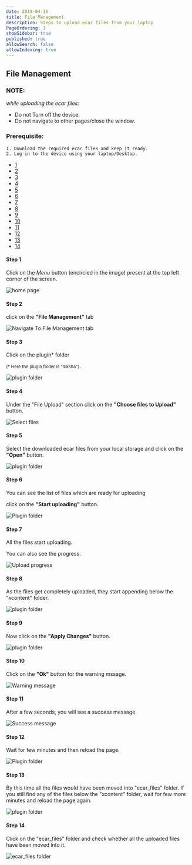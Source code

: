```yaml
---
date: 2019-04-16
title: File Management
description: Steps to upload ecar files from your laptop
PageOrdering: 1
showSidebar: true
published: true
allowSearch: false
allowIndexing: true
---
```

## File Management
### NOTE:
*while uploading the ecar files:*  
* Do not Turn off the device.   
* Do not navigate to other pages/close the window.  
  
### Prerequisite:
	1. Download the required ecar files and keep it ready.
	2. Log in to the device using your laptop/Desktop. 
  
<html>
	<body data-spy="scroll" data-target="#myScrollspy">		
		<!-- timeline Section -->
		<div class="container timeline mt-30 mb-30">
			<div class="row">
		    	<nav class="col-sm-1 col-2 pl-30" id="myScrollspy">
		    	  	<ul class="nav nav-pills flex-column">
		    	  	  	<li class="nav-item">
		    	  	  	  <a class="nav-link active" href="#section1"><div class="timeline-badge text-center font-bold"> 1 </div></a>
		    	  	  	</li>
		    	  	  	<li class="nav-item">
		    	  	  	  <a class="nav-link" href="#section2"><div class="timeline-badge text-center font-bold"> 2 </div></a>
		    	  	  	</li>
		    	  	  	<li class="nav-item">
		    	  	  	  <a class="nav-link" href="#section3"><div class="timeline-badge text-center font-bold"> 3 </div></a>
		    	  	  	</li>
		    	  	  	<li class="nav-item">
		    	  	  	  <a class="nav-link" href="#section4"><div class="timeline-badge text-center font-bold"> 4 </div></a>
		    	  	  	</li>
						<li class="nav-item">
		    	  	  	  <a class="nav-link" href="#section5"><div 	class="timeline-badge text-center font-bold"> 5 </div></a>
		    	  	  	</li>
						<li class="nav-item">
		    	  	  	  <a class="nav-link" href="#section6"><div 	class="timeline-badge text-center font-bold"> 6 </div></a>
		    	  	  	</li>
						<li class="nav-item">
		    	  	  	  <a class="nav-link" href="#section7"><div 	class="timeline-badge text-center font-bold"> 7 </div></a>
		    	  	  	</li>
						<li class="nav-item">
		    	  	  	  <a class="nav-link" href="#section8"><div 	class="timeline-badge text-center font-bold"> 8 </div></a>
		    	  	  	</li>
						<li class="nav-item">
		    	  	  	  <a class="nav-link" href="#section9"><div 	class="timeline-badge text-center font-bold"> 9 </div></a>
		    	  	  	</li>
						<li class="nav-item">
		    	  	  	  <a class="nav-link" href="#section10"><div 		class="timeline-badge text-center font-bold"> 10 </div></a>
		    	  	  	</li>
                        <li class="nav-item">
		    	  	  	  <a class="nav-link" href="#section11"><div 		class="timeline-badge text-center font-bold"> 11 </div></a>
		    	  	  	</li>
                        <li class="nav-item">
		    	  	  	  <a class="nav-link" href="#section12"><div 		class="timeline-badge text-center font-bold"> 12 </div></a>
		    	  	  	</li>
                        <li class="nav-item">
		    	  	  	  <a class="nav-link" href="#section13"><div 		class="timeline-badge text-center font-bold"> 13 </div></a>
		    	  	  	</li>
                        <li class="nav-item">
		    	  	  	  <a class="nav-link" href="#section14"><div 		class="timeline-badge text-center font-bold"> 14 </div></a>
		    	  	  	</li>
		    	  	</ul>
		    	</nav>
		    	<div class="col-sm-11 col-10">
		    		<div id="section1" class="timeline-section">    
		    	    	<div class="content">
							<div class="row pt-40 ">
								<div class="col-md-4 text-left">
									<h4 class="font-bold">Step 1</h4>
									<p>Click on the <i>Menu</i> button (encircled in the image) present at the top left corner of the screen.</p>
								</div>
								<div class="col-md-8 text-center">
									<img src="/docs/img/up1.png" class="img-fluid" alt="home 	page">
								</div>
							</div>
						</div>
	    			</div>
		    		<div id="section2" class="timeline-section"> 
		    			<div class="content">
							<div class="row pt-40">
								<div class="col-md-4 text-left">
									<h4 class="font-bold">Step 2</h4>
									<p>click on the <b>"File Management"</b> tab</p>
								</div>
								<div class="col-md-8 text-center">
									<img src="/docs/img/filemanagement/fm2.png" class="img-fluid" alt="Navigate To File Management tab">
								</div>
							</div>
						</div>
		    		</div>        
		    		<div id="section3" class="timeline-section">         
						<div class="content">
							<div class="row pt-40">
								<div class="col-md-4 text-left">
									<h4 class="font-bold">Step 3</h4>
									<p>Click on the plugin* folder</p><p><small>(* Here the plugin folder is "diksha")</small>.</p>
								</div>
								<div class="col-md-8 text-center">
									<img src="/docs/img/filemanagement/fm3.png" class="img-fluid" 	alt="plugin folder">
								</div>
							</div>
						</div>
		    		</div>
		    		<div id="section4" class="timeline-section">
						<div class="content">
							<div class="row pt-40">
								<div class="col-md-4 text-left">
									<h4 class="font-bold">Step 4</h4>
									<p>Under the "File Upload" section click on the <b>"Choose files to Upload"</b> button.</p>
								</div>
								<div class="col-md-8 text-center">
									<img src="/docs/img/filemanagement/fm4.png" class="img-fluid" alt="Select files">
								</div>
							</div>
						</div>
		    		</div>
					<div id="section5" class="timeline-section">         
		    		    <div class="content">
							<div class="row pt-40">
								<div class="col-md-4 text-left">
									<h4 class="font-bold">Step 5</h4>
									<p>Select the downloaded ecar files from your local storage and click on the <b>"Open"</b> button.</p>
								</div>
								<div class="col-md-8 text-center">
									<img src="/docs/img/filemanagement/fm5_1.png" class="img-fluid" alt="plugin folder">
								</div>
							</div>
						</div>
		    		</div>
					<div id="section6" class="timeline-section">         
		    		    <div class="content">
							<div class="row pt-40">
								<div class="col-md-4 text-left">
									<h4 class="font-bold">Step 6</h4>
									<p>You can see the list of files which are ready for uploading</p><p>click on the <b>"Start uploading"</b> button.</p>
								</div>
								<div class="col-md-8 text-center">
									<img src="/docs/img/filemanagement/fm6_1.png" class="img-fluid" alt="Plugin folder">
								</div>
							</div>
						</div>
		    		</div>
					<div id="section7" class="timeline-section">          
		    		    <div class="content">
							<div class="row pt-40">
								<div class="col-md-4 text-left">
									<h4 class="font-bold">Step 7</h4>
									<p>All the files start uploading.</p><p>You can also see the progress.</p>
								</div>
								<div class="col-md-8 text-center">
									<img src="/docs/img/filemanagement/fm7_1.png" class="img-fluid" alt="Upload progress">
								</div>
							</div>
						</div>
		    		</div>
					<div id="section8" class="timeline-section">         
		    		    <div class="content">
							<div class="row pt-40">
								<div class="col-md-4 text-left">
									<h4 class="font-bold">Step 8</h4>
									<p>As the files get completely uploaded, they start appending below the "xcontent" folder.</p>
								</div>
								<div class="col-md-8 text-center">
									<img src="/docs/img/filemanagement/fm8_1.png" class="img-fluid" alt="plugin folder">
								</div>
							</div>
						</div>
		    		</div>
					<div id="section9" class="timeline-section">         
		    		    <div class="content">
							<div class="row pt-40">
								<div class="col-md-4 text-left">
									<h4 class="font-bold">Step 9</h4>
									<p>Now click on the <b>"Apply Changes"</b> button.</p>
								</div>
								<div class="col-md-8 text-center">
									<img src="/docs/img/filemanagement/fm8_1_2.png" class="img-fluid" alt="plugin folder">
								</div>
							</div>
						</div>
		    		</div>
					<div id="section10" class="timeline-section"> 
		    		    <div class="content">
							<div class="row pt-40">
								<div class="col-md-4 text-left">
									<h4 class="font-bold">Step 10</h4>
									<p>Click on the <b>"Ok"</b> button for the warning mssage.</p>
								</div>
								<div class="col-md-8 text-center">
									<img src="/docs/img/filemanagement/fm9_1.png" class="img-fluid" alt="Warning message">
								</div>
							</div>
						</div>
		    		</div>
                    <div id="section11" class="timeline-section"> 
		    		    <div class="content">
							<div class="row pt-40">
								<div class="col-md-4 text-left">
									<h4 class="font-bold">Step 11</h4>
									<p>After a few seconds, you will see a <i>success</i> message.</p>
								</div>
								<div class="col-md-8 text-center">
									<img src="/docs/img/filemanagement/fm10_1.png" class="img-fluid" alt="Success message">
								</div>
							</div>
						</div>
		    		</div>
                    <div id="section12" class="timeline-section"> 
		    		    <div class="content">
							<div class="row pt-40">
								<div class="col-md-4 text-left">
									<h4 class="font-bold">Step 12</h4>
									<p>Wait for few minutes and then reload the page.</p>
								</div>
								<div class="col-md-8 text-center">
									<img src="/docs/img/filemanagement/fm11.png" class="img-fluid" alt="Plugin folder">
								</div>
							</div>
						</div>
		    		</div>
                    <div id="section13" class="timeline-section"> 
		    		    <div class="content">
							<div class="row pt-40">
								<div class="col-md-4 text-left">
									<h4 class="font-bold">Step 13</h4>
									<p>By this time all the files would have been moved into "ecar_files" folder. If you still find any of the files below the "xcontent" folder, wait for few more minutes and reload the page again.</p>
								</div>
								<div class="col-md-8 text-center">
									<img src="/docs/img/filemanagement/fm12.png" class="img-fluid" alt="plugin folder">
								</div>
							</div>
						</div>
		    		</div>
                    <div id="section14" class="timeline-section"> 
		    		    <div class="content">
							<div class="row pt-40">
								<div class="col-md-4 text-left">
									<h4 class="font-bold">Step 14</h4>
									<p>Click on the "ecar_files" folder and check whether all the uploaded files have been moved into it.</p>
								</div>
								<div class="col-md-8 text-center">
									<img src="/docs/img/filemanagement/fm13_1.png" class="img-fluid" alt="ecar_files folder">
								</div>
							</div>
						</div>
		    		</div>
				</div>
			</div>
		</div>
		<!-- /timeline Section -->
	</body>
</html>